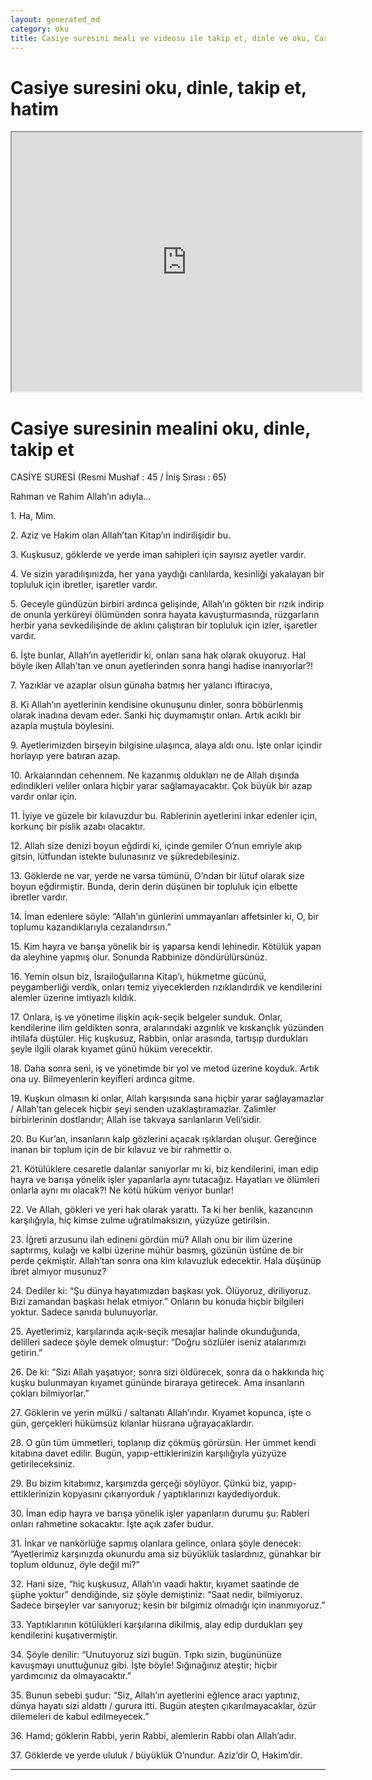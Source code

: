 ```yaml
---
layout: generated_md
category: oku
title: Casiye suresini meali ve videosu ile takip et, dinle ve oku, Casiye dinle, Casiye meali, hatim dinle, hatim yap.
---
```


<div class="container">
  <div class="row">
    <div class="col-lg-12">
      <h1>Casiye suresini oku, dinle, takip et, hatim</h1>
      <!--<div class="div-youtube-embed">-->
      <div class="">
        <iframe width="560" height="415" src="https://www.youtube.com/embed/">frameborder="0" allowfullscreen></iframe>
      </div>
    </div>
  </div>

  <div class="row">
    <div class="col-lg-12">
      <h1>Casiye suresinin mealini oku, dinle, takip et</h1>
      <div><p></p><p></p><p>CASİYE SURESİ (Resmi Mushaf : 45 / İniş Sırası : 65)</p><p>Rahman ve Rahim Allah’ın adıyla…</p><p></p><p></p><p>1. Ha, Mim.</p><p></p><p></p><p>2. Aziz ve Hakim olan Allah’tan Kitap’ın indirilişidir bu.</p><p></p><p></p><p>3. Kuşkusuz, göklerde ve yerde iman sahipleri için sayısız ayetler vardır.</p><p></p><p></p><p>4. Ve sizin yaradılışınızda, her yana yaydığı canlılarda, kesinliği yakalayan bir topluluk için ibretler, işaretler vardır.</p><p></p><p></p><p>5. Geceyle gündüzün birbiri ardınca gelişinde, Allah’ın gökten bir rızık indirip de onunla yerküreyi ölümünden sonra hayata kavuşturmasında, rüzgarların herbir yana sevkedilişinde de aklını çalıştıran bir topluluk için izler, işaretler vardır.</p><p></p><p></p><p>6. İşte bunlar, Allah’ın ayetleridir ki, onları sana hak olarak okuyoruz. Hal böyle iken Allah’tan ve onun ayetlerinden sonra hangi hadise inanıyorlar?!</p><p></p><p></p><p>7. Yazıklar ve azaplar olsun günaha batmış her yalancı iftiracıya,</p><p></p><p></p><p>8. Ki Allah’ın ayetlerinin kendisine okunuşunu dinler, sonra böbürlenmiş olarak inadına devam eder. Sanki hiç duymamıştır onları. Artık acıklı bir azapla muştula böylesini.</p><p></p><p></p><p>9. Ayetlerimizden birşeyin bilgisine ulaşınca, alaya aldı onu. İşte onlar içindir horlayıp yere batıran azap.</p><p></p><p></p><p>10. Arkalarından cehennem. Ne kazanmış oldukları ne de Allah dışında edindikleri veliler onlara hiçbir yarar sağlamayacaktır. Çok büyük bir azap vardır onlar için.</p><p></p><p></p><p>11. İyiye ve güzele bir kılavuzdur bu. Rablerinin ayetlerini inkar edenler için, korkunç bir pislik azabı olacaktır.</p><p></p><p></p><p>12. Allah size denizi boyun eğdirdi ki, içinde gemiler O’nun emriyle akıp gitsin, lütfundan istekte bulunasınız ve şükredebilesiniz.</p><p></p><p></p><p>13. Göklerde ne var, yerde ne varsa tümünü, O’ndan bir lütuf olarak size boyun eğdirmiştir. Bunda, derin derin düşünen bir topluluk için elbette ibretler vardır.</p><p></p><p></p><p>14. İman edenlere söyle: “Allah’ın günlerini ummayanları affetsinler ki, O, bir toplumu kazandıklarıyla cezalandırsın.”</p><p></p><p></p><p>15. Kim hayra ve barışa yönelik bir iş yaparsa kendi lehinedir. Kötülük yapan da aleyhine yapmış olur. Sonunda Rabbinize döndürülürsünüz.</p><p></p><p></p><p>16. Yemin olsun biz, İsrailoğullarına Kitap’ı, hükmetme gücünü, peygamberliği verdik, onları temiz yiyeceklerden rızıklandırdık ve kendilerini alemler üzerine imtiyazlı kıldık.</p><p></p><p></p><p>17. Onlara, iş ve yönetime ilişkin açık-seçik belgeler sunduk. Onlar, kendilerine ilim geldikten sonra, aralarındaki azgınlık ve kıskançlık yüzünden ihtilafa düştüler. Hiç kuşkusuz, Rabbin, onlar arasında, tartışıp durdukları şeyle ilgili olarak kıyamet günü hüküm verecektir.</p><p></p><p></p><p>18. Daha sonra seni, iş ve yönetimde bir yol ve metod üzerine koyduk. Artık ona uy. Bilmeyenlerin keyifleri ardınca gitme.</p><p></p><p></p><p>19. Kuşkun olmasın ki onlar, Allah karşısında sana hiçbir yarar sağlayamazlar / Allah’tan gelecek hiçbir şeyi senden uzaklaştıramazlar. Zalimler birbirlerinin dostlarıdır; Allah ise takvaya sarılanların Veli’sidir.</p><p></p><p></p><p>20. Bu Kur’an, insanların kalp gözlerini açacak ışıklardan oluşur. Gereğince inanan bir toplum için de bir kılavuz ve bir rahmettir o.</p><p></p><p></p><p>21. Kötülüklere cesaretle dalanlar sanıyorlar mı ki, biz kendilerini, iman edip hayra ve barışa yönelik işler yapanlarla aynı tutacağız. Hayatları ve ölümleri onlarla aynı mı olacak?! Ne kötü hüküm veriyor bunlar!</p><p></p><p></p><p>22. Ve Allah, gökleri ve yeri hak olarak yarattı. Ta ki her benlik, kazancının karşılığıyla, hiç kimse zulme uğratılmaksızın, yüzyüze getirilsin.</p><p></p><p></p><p>23. İğreti arzusunu ilah edineni gördün mü? Allah onu bir ilim üzerine saptırmış, kulağı ve kalbi üzerine mühür basmış, gözünün üstüne de bir perde çekmiştir. Allah’tan sonra ona kim kılavuzluk edecektir. Hala düşünüp ibret almıyor musunuz?</p><p></p><p></p><p>24. Dediler ki: “Şu dünya hayatımızdan başkası yok. Ölüyoruz, diriliyoruz. Bizi zamandan başkası helak etmiyor.” Onların bu konuda hiçbir bilgileri yoktur. Sadece sanıda bulunuyorlar.</p><p></p><p></p><p>25. Ayetlerimiz, karşılarında açık-seçik mesajlar halinde okunduğunda, delilleri sadece şöyle demek olmuştur: “Doğru sözlüler iseniz atalarımızı getirin.”</p><p></p><p></p><p>26. De ki: “Sizi Allah yaşatıyor; sonra sizi öldürecek, sonra da o hakkında hiç kuşku bulunmayan kıyamet gününde biraraya getirecek. Ama insanların çokları bilmiyorlar.”</p><p></p><p></p><p>27. Göklerin ve yerin mülkü / saltanatı Allah’ındır. Kıyamet kopunca, işte o gün, gerçekleri hükümsüz kılanlar hüsrana uğrayacaklardır.</p><p></p><p></p><p>28. O gün tüm ümmetleri, toplanıp diz çökmüş görürsün. Her ümmet kendi kitabına davet edilir. Bugün, yapıp-ettiklerinizin karşılığıyla yüzyüze getirileceksiniz.</p><p></p><p></p><p>29. Bu bizim kitabımız, karşınızda gerçeği söylüyor. Çünkü biz, yapıp-ettiklerinizin kopyasını çıkarıyorduk / yaptıklarınızı kaydediyorduk.</p><p></p><p></p><p>30. İman edip hayra ve barışa yönelik işler yapanların durumu şu: Rableri onları rahmetine sokacaktır. İşte açık zafer budur.</p><p></p><p></p><p>31. İnkar ve nankörlüğe sapmış olanlara gelince, onlara şöyle denecek: “Ayetlerimiz karşınızda okunurdu ama siz büyüklük taslardınız, günahkar bir toplum oldunuz, öyle değil mi?”</p><p></p><p></p><p>32. Hani size, “hiç kuşkusuz, Allah’ın vaadi haktır, kıyamet saatinde de şüphe yoktur” dendiğinde, siz şöyle demiştiniz: “Saat nedir, bilmiyoruz. Sadece birşeyler var sanıyoruz; kesin bir bilgimiz olmadığı için inanmıyoruz.”</p><p></p><p></p><p>33. Yaptıklarının kötülükleri karşılarına dikilmiş, alay edip durdukları şey kendilerini kuşatıvermiştir.</p><p></p><p></p><p>34. Şöyle denilir: “Unutuyoruz sizi bugün. Tıpkı sizin, bugününüze kavuşmayı unuttuğunuz gibi. İşte böyle! Sığınağınız ateştir; hiçbir yardımcınız da olmayacaktır.”</p><p></p><p></p><p>35. Bunun sebebi şudur: “Siz, Allah’ın ayetlerini eğlence aracı yaptınız, dünya hayatı sizi aldattı / gurura itti. Bugün ateşten çıkarılmayacaklar, özür dilemeleri de kabul edilmeyecek.”</p><p></p><p></p><p>36. Hamd; göklerin Rabbi, yerin Rabbi, alemlerin Rabbi olan Allah’adır.</p><p></p><p></p><p>37. Göklerde ve yerde ululuk / büyüklük O’nundur. Aziz’dir O, Hakim’dir.</p><p></p><p></p></div>
    </div>
  </div>
</div>
<hr />